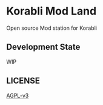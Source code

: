 # Korabli Mod Land

Open source Mod station for Korabli

## Development State

WIP

## LICENSE

[AGPL-v3](./LICENSE)